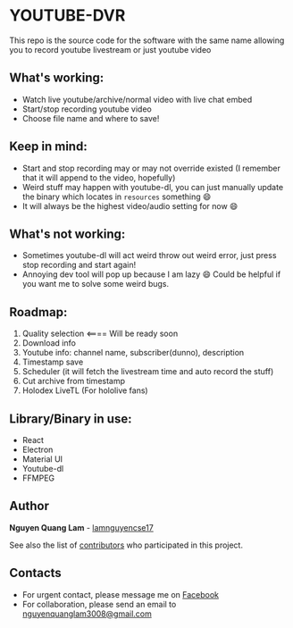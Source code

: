 # YOUTUBE-DVR
This repo is the source code for the software with the same name allowing you to record youtube livestream or just youtube video

## What's working:
- Watch live youtube/archive/normal video with live chat embed
- Start/stop recording youtube video
- Choose file name and where to save!

## Keep in mind:
- Start and stop recording may or may not override existed (I remember that it will append to the video, hopefully)
- Weird stuff may happen with youtube-dl, you can just manually update the binary which locates in `resources` something 😄 
- It will always be the highest video/audio setting for now 😄

## What's not working:
- Sometimes youtube-dl will act weird throw out weird error, just press stop recording and start again!
- Annoying dev tool will pop up because I am lazy 😄 Could be helpful if you want me to solve some weird bugs. 

## Roadmap:
1. Quality selection <==== Will be ready soon
2. Download info
3. Youtube info: channel name, subscriber(dunno), description
4. Timestamp save
5. Scheduler (it will fetch the livestream time and auto record the stuff)
6. Cut archive from timestamp
7. Holodex LiveTL (For hololive fans)

## Library/Binary in use:
- React
- Electron
- Material UI
- Youtube-dl
- FFMPEG


## Author
**Nguyen Quang Lam** - [lamnguyencse17](https://github.com/lamnguyencse17)

See also the list of [contributors](https://github.com/lamnguyencse17/youtube-dvr/graphs/contributors) who participated in this project.

## Contacts
- For urgent contact, please message me on [Facebook](https://www.facebook.com/zodiac3011/)
- For collaboration, please send an email to [nguyenquanglam3008@gmail.com](mailto:nguyenquanglam3008@gmail.com)
